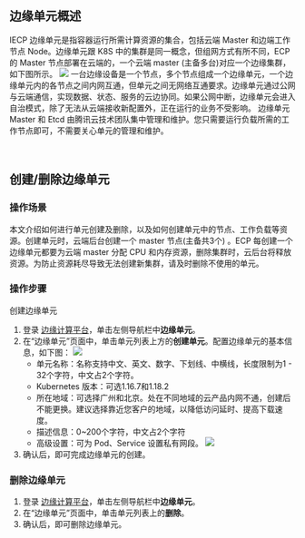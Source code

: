 
## 边缘单元概述
IECP 边缘单元是指容器运行所需计算资源的集合，包括云端 Master 和边端工作节点 Node。边缘单元跟 K8S 中的集群是同一概念，但组网方式有所不同，ECP 的 Master 节点部署在云端的，一个云端 master (主备多台)对应一个边缘集群，如下图所示。
 ![](https://qcloudimg.tencent-cloud.cn/raw/f679ef7eee77229855452f8af1cc1fae.png)
一台边缘设备是一个节点，多个节点组成一个边缘单元，一个边缘单元内的各节点之间内网互通，但单元之间无网络互通要求。边缘单元通过公网与云端通信，实现数据、状态、服务的云边协同。如果公网中断，边缘单元会进入自治模式，除了无法从云端接收新配置外，正在运行的业务不受影响。
边缘单元 Master 和 Etcd 由腾讯云技术团队集中管理和维护。您只需要运行负载所需的工作节点即可，不需要关心单元的管理和维护。

 
## 创建/删除边缘单元

### 操作场景
本文介绍如何进行单元创建及删除，以及如何创建单元中的节点、工作负载等资源。创建单元时，云端后台创建一个 master 节点(主备共3个) 。ECP 每创建一个边缘单元都要为云端 master 分配 CPU 和内存资源，删除集群时，云后台将释放资源。为防止资源耗尽导致无法创建新集群，请及时删除不使用的单元。

### 操作步骤
创建边缘单元
1. 登录 [边缘计算平台](https://console.cloud.tencent.com/tke2)，单击左侧导航栏中**边缘单元**。
2. 在“边缘单元”页面中，单击单元列表上方的**创建单元**。配置边缘单元的基本信息，如下图：
 ![](https://qcloudimg.tencent-cloud.cn/raw/0635caa29add0e3c4e2d497770aa0f77.png)
	- 单元名称：名称支持中文、英文、数字、下划线、中横线，长度限制为1 - 32个字符，中文占2个字符。
	-	Kubernetes 版本：可选1.16.7和1.18.2
	-	所在地域：可选择广州和北京。处在不同地域的云产品内网不通，创建后不能更换。建议选择靠近您客户的地域，以降低访问延时、提高下载速度。
	-	描述信息：0~200个字符，中文占2个字符
	-	高级设置：可为 Pod、Service 设置私有网段。
 ![](https://qcloudimg.tencent-cloud.cn/raw/c2e08e633f6bbbdf43d865da8e6a5c17.png)
3. 确认后，即可完成边缘单元的创建。

### 删除边缘单元
1. 登录 [边缘计算平台](https://console.cloud.tencent.com/tke2)，单击左侧导航栏中**边缘单元**。
2. 在“边缘单元”页面中，单击单元列表上的**删除**。
3. 确认后，即可删除边缘单元。

